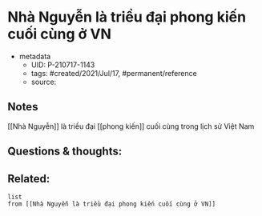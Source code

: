 # Nhà Nguyễn là triều đại phong kiến cuối cùng ở VN

- metadata
	- UID: P-210717-1143
	- tags: #created/2021/Jul/17, #permanent/reference
	- source: 

## Notes
[[Nhà Nguyễn]] là triều đại [[phong kiến]] cuối cùng trong lịch sử Việt Nam

## Questions & thoughts:

## Related:
```dataview
list
from [[Nhà Nguyễn là triều đại phong kiến cuối cùng ở VN]]
```

